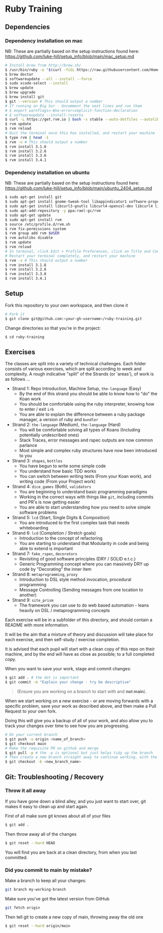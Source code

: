 # Ruby Training

## Dependencies

### Dependency installation on mac

NB: These are partially based on the setup instructions found here:
https://github.com/luke-hill/setup_info/blob/main/mac_setup.md

```bash
# Install brew from http://brew.sh/
$ /usr/bin/ruby -e "$(curl -fsSL https://raw.githubusercontent.com/Homebrew/install/master/install)"
$ brew doctor
$ softwareupdate --all --install --force
$ sudo xcode-select --install
$ brew update
$ brew upgrade
$ brew install git
$ git --version # This should output a number
# If running on Big Sur - Uncomment the next lines and run them
# $ export warnflags=-Wno-error=implicit-function-declaration
# $ softwareupdate --install-rosetta
$ curl -L https://get.rvm.io | bash -s stable --auto-dotfiles --autolibs=enable --rails
$ rvm update
$ rvm reload
# Quit the terminal once this has installed, and restart your machine
$ type rvm | head -1
$ rvm -v # This should output a number
$ rvm install 3.1.6
$ rvm install 3.2.6
$ rvm install 3.3.6
$ rvm install 3.4.1
```

### Dependency installation on ubuntu

NB: These are partially based on the setup instructions found here:
https://github.com/luke-hill/setup_info/blob/main/ubuntu_2404_setup.md

```bash
$ sudo apt-get install git
$ sudo apt-get install gnome-tweak-tool libappindicator1 software-properties-common curl perl gcc --fix-missing -y
$ sudo apt-get install libcurl3-gnutls libcurl4-openssl-dev libcurl4 libgmp3-dev libpq-dev libmagic-dev libssl1.0-dev --fix-missing -y
$ sudo apt-add-repository -y ppa:rael-gc/rvm
$ sudo apt-get update
$ sudo apt-get install rvm
$ source /etc/profile.d/rvm.sh
$ rvm fix-permissions system
$ rvm group add rvm $USER
$ rvm autolibs disable
$ rvm update
$ rvm reload
# In terminal, click Edit > Profile Preferences, click on Title and Command tab and check Run command as login shell.
# Restart your terminal completely, and restart your machine
$ rvm -v # This should output a number
$ rvm install 3.1.6
$ rvm install 3.2.6
$ rvm install 3.3.6
$ rvm install 3.4.1
```

## Setup

Fork this repository to your own workspace, and then clone it

```bash
# Fork it
$ git clone git@github.com:<your-gh-username>/ruby-training.git
```

Change directories so that you're in the project:

```bash
$ cd ruby-training
```

## Exercises

The classes are split into a variety of technical challenges. Each folder consists of various
exercises, which are split according to week and complexity. A rough indicative "split" of the
Strands (or 'areas'), of work is as follows ...

- Strand 1: Repo Introduction, Machine Setup, `the-language` (Easy)
  - By the end of this strand you should be able to know how to "do" the Koan work
  - You should be comfortable using the ruby interpreter, knowing how to enter / exit `irb`
  - You are able to explain the difference between a ruby package manager, a version of ruby and `bundler`
- Strand 2: `the-language` (Medium), `the-language` (Hard)
  - You will be comfortable solving all types of Koans (Including potentially undescribed ones)
  - Stack Traces, error messages and rspec outputs are now common parlance
  - Most simple and complex ruby structures have now been introduced to you
- Strand 3: `shapes`, `bottles`
  - You have begun to write some simple code
  - You understand how basic TDD works
  - You can switch between writing tests (From your Koan work), and writing code (From your Project work)
- Strand 4: `dice_games` (Both), `validators`
  - You are beginning to understand basic programming paradigms
  - Working in the correct ways with things like `git`, including commits and PR's is now getting easier
  - You are able to start understanding how you need to solve simple software problems
- Strand 5: `lcd` (Start, Single Digits & Composition)
  - You are introduced to the first complex task that needs whiteboarding 
- Strand 6: `lcd` (Completion / Stretch goals)
  - Introduction to the concept of refactoring
  - You are starting to understand that Modularity in code and being able to extend is important
- Strand 7:  `fake_rspec`, `decorators`
  - Revisiting of good software principles (DRY / SOLID e.t.c.)
  - Generic Programming concept where you can massively DRY up code by "Decorating" the inner item 
- Strand 8: `metaprogramming`, `proxy`
  - Introduction to DSL style method invocation, procedural programming 
  - Message Controlling (Sending messages from one location to another) 
- Strand 9: `site_prism`
  - The framework you can use to do web based automation - leans heavily on DSL / metaprogramming concepts

Each exercise will be in a subfolder of this directory, and should contain a README with more information.

It will be the aim that a mixture of theory and discussion will take place for each exercise, and then
self-study / exercise completion.

It is advised that each pupil will start with a clean copy of this repo on their machine, and by the
end will have as close as possible; to a full completed copy.

When you want to save your work, stage and commit changes:

```bash
$ git add . # the dot is important
$ git commit -m "Explain your change - try be descriptive"
```

> (Ensure you are working on a branch to start with and **not main**).

When we start working on a new exercise - or are moving forwards with a specific
problem, save your work as described above, and then make a Pull Request to your own fork.

Doing this will give you a backup of all of your work, and also allow you to track your changes
over time to see how you are progressing.

```bash
# On your current branch
$ git push -u origin <name_of_branch>
$ git checkout main
# Make the requisite PR on github and merge
$ git pull -p # the -p is optional but just helps tidy up the branch
# Then create a new branch straight away to continue working, with the latest changes you made
$ git checkout -b <new_branch_name>
```

## Git: Troubleshooting / Recovery

### Throw it all away

If you have gone down a blind alley, and you just want to start over, git makes
it easy to clean up and start again.

First of all make sure git knows about all of your files

```bash
$ git add .
```

Then throw away all of the changes

```bash
$ git reset --hard HEAD
```

You will find you are back at a clean directory, from when you last committed.

### Did you commit to main by mistake?

Make a branch to keep all your changes:

```bash
git branch my-working-branch
```

Make sure you've got the latest version from GitHub

```bash
git fetch origin
```

Then tell git to create a new copy of main, throwing away the old one

```bash
$ git reset --hard origin/main
```
